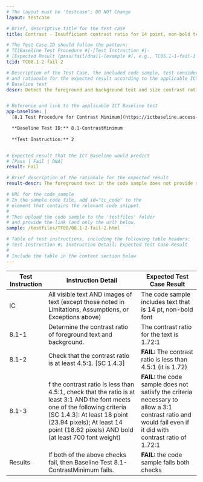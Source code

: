 ```yaml
---
# The layout must be 'testcase'; DO NOT Change
layout: testcase

# Brief, descriptive title for the test case
title: Contrast - Insufficient contrast ratio for 14 point, non-bold text

# The Test Case ID should follow the pattern: 
# TC[Baseline Test Procedure #]-[Test Instruction #]-
# [Expected Result (pass/fail/dna)]-[example #], e.g., TC05.1-1-fail-1
tcid: TC08.1-2-fail-2

# Description of the Test Case, the included code sample, test considerations,
# and rationale for the expected result according to the applicable ICT
# Baseline test
descr: Detect the foreground and background text and size contrast ratio. Determine whether contrast ratio is sufficient. The text in the code sample does not provide sufficient contrast between the foreground and background.


# Reference and link to the applicable ICT Baseline test
app-baseline: |
  [8.1 Test Procedure for Contrast Minimum](https://ictbaseline.access-board.gov/08Contrast/#81-test-procedure-for-contrast-minimum)

  **Baseline Test ID:** 8.1-ContrastMinimum
    
  **Test Instruction:** 2


# Expected result that the ICT Baseline would predict
# [Pass | Fail | DNA]
result: Fail

# Brief description of the rationale for the expected result
result-descr: The foreground text in the code sample does not provide sufficient contrast (1.72:1) based on the text size (14 point), foreground color, and background color.

# URL for the code sample
# In the sample code file, add id="tc_code" to the 
# element that contains the relevant code snippet.
#
# Then upload the code sample to the 'testfiles' folder 
# and provide the link (and only the url) below.
sample: /testfiles/TF08/08.1-2-fail-2.html

# Table of test instructions, including the following table headers: 
# Test Instruction #; Instruction Detail; Expected Test Case Result
#
# Include the table in the content section below
---
```

| Test Instruction | Instruction Detail | Expected Test Case Result |
|------------------|--------------------|---------------------------|
| IC | All visible text AND images of text (except those noted in Limitations, Assumptions, or Exceptions above) | The code sample includes text that is 14 pt, non-bold font |
| 8.1-1 | Determine the contrast ratio of foreground text and background. | The contrast ratio for the text is 1.72:1 | 
| 8.1-2 | Check that the contrast ratio is at least 4.5:1. [SC 1.4.3] | **FAIL:** The contrast ratio is less than 4.5:1 (it is 1.72) |
| 8.1-3 | f the contrast ratio is less than 4.5:1, check that the ratio is at least 3:1 AND the font meets one of the following criteria [SC 1.4.3]: At least 18 point (23.94 pixels); At least 14 point (18.62 pixels) AND bold (at least 700 font weight) | **FAIL:** the code sample does not satisfy the criteria necessary to allow a 3:1 contrast ratio and would fail even if it did with contrast ratio of 1.72:1 |
| Results | If both of the above checks fail, then Baseline Test 8.1-ContrastMinimum fails. | **FAIL:** the code sample fails both checks |